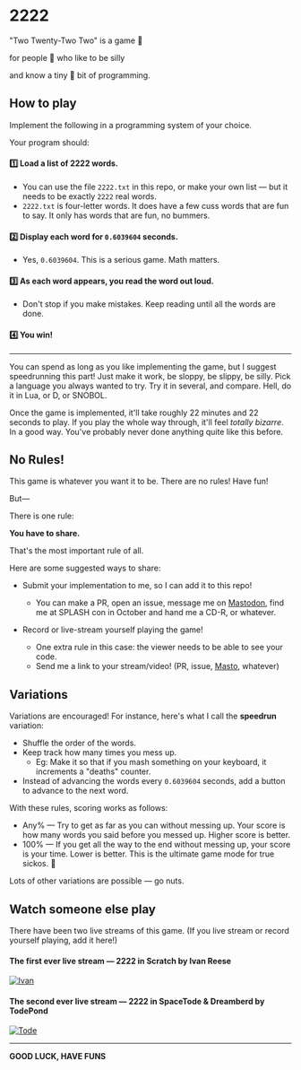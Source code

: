 # 2222

"Two Twenty-Two Two" is a game 🎲

for people 🫣 who like to be silly

and know a tiny 🤏 bit of programming.

## How to play

Implement the following in a programming system of your choice.

Your program should:

#### 1️⃣ Load a list of 2222 words.

* You can use the file `2222.txt` in this repo, or make your own list — but it needs to be exactly `2222` real words.
* `2222.txt` is four-letter words. It does have a few cuss words that are fun to say. It only has words that are fun, no bummers.

#### 2️⃣ Display each word for `0.6039604` seconds.

* Yes, `0.6039604`. This is a serious game. Math matters.

#### 3️⃣ As each word appears, you read the word out loud.

* Don't stop if you make mistakes. Keep reading until all the words are done.

#### 4️⃣ You win!

---

You can spend as long as you like implementing the game, but I suggest speedrunning this part! Just make it work, be sloppy, be slippy, be silly. Pick a language you always wanted to try. Try it in several, and compare. Hell, do it in Lua, or D, or SNOBOL.

Once the game is implemented, it'll take roughly 22 minutes and 22 seconds to play. If you play the whole way through, it'll feel _totally bizarre_. In a good way. You've probably never done anything quite like this before.

## No Rules!

This game is whatever you want it to be. There are no rules! Have fun!

But—

There is one rule:

**You have to share.**

That's the most important rule of all.

Here are some suggested ways to share:

* Submit your implementation to me, so I can add it to this repo!
  * You can make a PR, open an issue, message me on [Mastodon](https://mastodon.social/@spiralganglion), find me at SPLASH con in October and hand me a CD-R, or whatever.

* Record or live-stream yourself playing the game!
  * One extra rule in this case: the viewer needs to be able to see your code.
  * Send me a link to your stream/video! (PR, issue, [Masto](https://mastodon.social/@spiralganglion), whatever)

## Variations

Variations are encouraged! For instance, here's what I call the **speedrun** variation:

* Shuffle the order of the words.
* Keep track how many times you mess up.
  * Eg: Make it so that if you mash something on your keyboard, it increments a "deaths" counter.
* Instead of advancing the words every `0.6039604` seconds, add a button to advance to the next word.

With these rules, scoring works as follows:

* Any% — Try to get as far as you can without messing up. Your score is how many words you said before you messed up. Higher score is better.
* 100% — If you get all the way to the end without messing up, your score is your time. Lower is better. This is the ultimate game mode for true sickos. 💚

Lots of other variations are possible — go nuts.

## Watch someone else play

There have been two live streams of this game. (If you live stream or record yourself playing, add it here!)

#### The first ever live stream — 2222 in Scratch by Ivan Reese
[![Ivan](https://img.youtube.com/vi/ZstE5y6nKSU/sddefault.jpg)](https://www.youtube.com/watch?v=ZstE5y6nKSU)

#### The second ever live stream — 2222 in SpaceTode & Dreamberd by TodePond
[![Tode](https://img.youtube.com/vi/Zgq64ONM_5U/sddefault.jpg)](https://www.youtube.com/watch?v=Zgq64ONM_5U)

---

**GOOD LUCK, HAVE FUNS**
